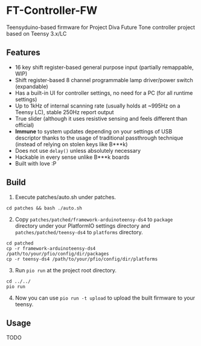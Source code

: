 # FT-Controller-FW

Teensyduino-based firmware for Project Diva Future Tone controller project based on Teensy 3.x/LC

## Features

- 16 key shift register-based general purpose input (partially remappable, WIP)
- Shift register-based 8 channel programmable lamp driver/power switch (expandable)
- Has a built-in UI for controller settings, no need for a PC (for all runtime settings)
- Up to 1kHz of internal scanning rate (usually holds at ~995Hz on a Teensy LC), stable 250Hz report output
- True slider (although it uses resistive sensing and feels different than official)
- **Immune** to system updates depending on your settings of USB descriptor thanks to the usage of traditional passthrough technique (instead of relying on stolen keys like B***k)
- Does not use `delay()` unless absolutely necessary
- Hackable in every sense unlike B***k boards
- Built with love :P

## Build

1. Execute patches/auto.sh under patches.
```shell
cd patches && bash ./auto.sh
```

2. Copy `patches/patched/framework-arduinoteensy-ds4` to `package` directory under your PlatformIO settings directory and `patches/patched/teensy-ds4` to `platforms` directory.
```shell
cd patched
cp -r framework-arduinoteensy-ds4 /path/to/your/pfio/config/dir/packages
cp -r teensy-ds4 /path/to/your/pfio/config/dir/platforms
```

3. Run `pio run` at the project root directory.
```shell
cd ../../
pio run
```

4. Now you can use `pio run -t upload` to upload the built firmware to your teensy.

## Usage

TODO
